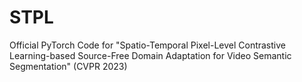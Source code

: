 # STPL
Official PyTorch Code for "Spatio-Temporal Pixel-Level Contrastive Learning-based Source-Free Domain Adaptation for Video Semantic Segmentation" (CVPR 2023)

